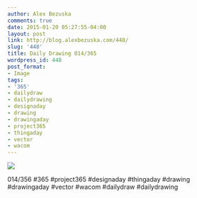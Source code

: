 ```yaml
---
author: Alex Bezuska
comments: true
date: 2015-01-20 05:27:55-04:00
layout: post
link: http://blog.alexbezuska.com/448/
slug: '448'
title: Daily Drawing 014/365
wordpress_id: 448
post_format:
- Image
tags:
- '365'
- dailydraw
- dailydrawing
- designaday
- drawing
- drawingaday
- project365
- thingaday
- vector
- wacom
---
```


![](/images/2015/01/tumblr_nign6kJjSq1u11b0ro1_1280.jpg)

014/356 #365 #project365 #designaday #thingaday #drawing #drawingaday #vector #wacom #dailydraw #dailydrawing
